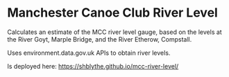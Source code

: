 # Manchester Canoe Club River Level

Calculates an estimate of the MCC river level gauge, based on the levels at the River Goyt, Marple Bridge, and the River Etherow, Compstall.

Uses environment.data.gov.uk APIs to obtain river levels.

Is deployed here: https://shblythe.github.io/mcc-river-level/

